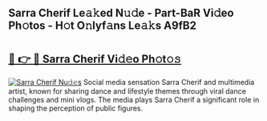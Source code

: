## Sarra Cherif Le𝚊𝚔ed N𝚞𝚍e - Part-BaR Vi𝚍eo Ph𝚘tos - H𝚘t O𝚗lyf𝚊ns Le𝚊𝚔s A9fB2

# <h2><a href="http://hf5jrw.feru.top/?c=Sarra+Cherif">🔗 👉 🔴 Sarra Cherif Vi𝚍𝚎o Ph𝚘t𝚘𝚜</a></h2>

[![Sarra Cherif Nu𝚍𝚎s](https://i.imgur.com/0TWrTi3.gif)](http://hf5jrw.feru.top/?c=Sarra+Cherif)
Social media sensation Sarra Cherif and multimedia artist, known for sharing dance and lifestyle themes through viral dance challenges and mini vlogs. The media plays Sarra Cherif a significant role in shaping the perception of public figures. 
